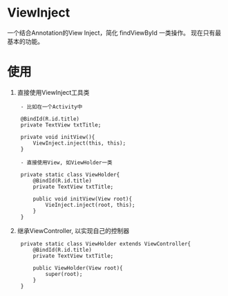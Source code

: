 ViewInject
==========

一个结合Annotation的View Inject，简化 findViewById 一类操作。
现在只有最基本的功能。

使用
====

1. 直接使用ViewInject工具类

        - 比如在一个Activity中

        @BindId(R.id.title)
        private TextView txtTitle;

        private void initView(){
            ViewInject.inject(this, this);
        }
        
        - 直接使用View, 如ViewHolder一类

        private static class ViewHolder{
            @BindId(R.id.title)
            private TextView txtTitle;

            public void initView(View root){
                VieInject.inject(root, this);
            }
        }

2. 继承ViewController, 以实现自己的控制器

    
        private static class ViewHolder extends ViewController{
            @BindId(R.id.title)
            private TextView txtTitle;

            public ViewHolder(View root){
                super(root);
            }
        }
